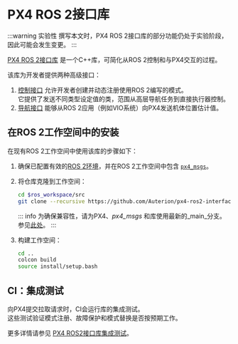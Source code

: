 # PX4 ROS 2接口库

<Badge type="tip" text="PX4 v1.15" /> <Badge type="warning" text="实验性" />

:::warning 实验性
撰写本文时，PX4 ROS 2接口库的部分功能仍处于实验阶段，因此可能会发生变更。
:::

[PX4 ROS 2接口库](https://github.com/Auterion/px4-ros2-interface-lib) 是一个C++库，可简化从ROS 2控制和与PX4交互的过程。

该库为开发者提供两种高级接口：

1. [控制接口](./px4_ros2_control_interface.md) 允许开发者创建并动态注册使用ROS 2编写的模式。  
   它提供了发送不同类型设定值的类，范围从高层导航任务到直接执行器控制。
2. [导航接口](./px4_ros2_navigation_interface.md) 能够从ROS 2应用（例如VIO系统）向PX4发送机体位置估计值。

<!--
## 概述
-->

## 在ROS 2工作空间中的安装

在现有ROS 2工作空间中使用该库的步骤如下：

1. 确保已配置有效的[ROS 2环境](../ros2/user_guide.md)，并在ROS 2工作空间中包含 [`px4_msgs`](https://github.com/PX4/px4_msgs)。
2. 将仓库克隆到工作空间：

   ```sh
   cd $ros_workspace/src
   git clone --recursive https://github.com/Auterion/px4-ros2-interface-lib
   ```

   ::: info
   为确保兼容性，请为PX4、_px4_msgs_ 和库使用最新的_main_分支。  
   参见[此处](https://github.com/Auterion/px4-ros2-interface-lib#compatibility-with-px4)。
   :::

3. 构建工作空间：

   ```sh
   cd ..
   colcon build
   source install/setup.bash
   ```

<!--
## 如何使用该库
-->

## CI：集成测试

向PX4提交拉取请求时，CI会运行库的集成测试。  
这些测试验证模式注册、故障保护和模式替换是否按预期工作。

更多详情请参见 [PX4 ROS2接口库集成测试](../test_and_ci/integration_testing_px4_ros2_interface.md)。